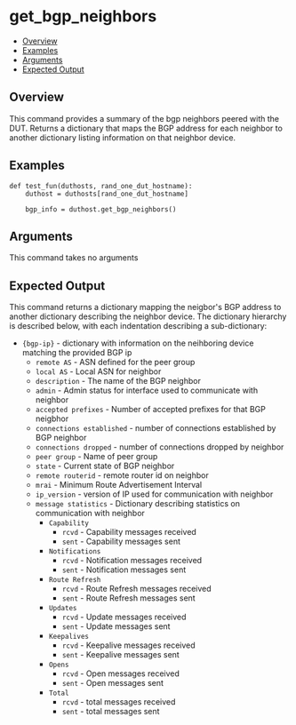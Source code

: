 # get_bgp_neighbors

- [Overview](#overview)
- [Examples](#examples)
- [Arguments](#arguments)
- [Expected Output](#expected-output)


## Overview
This command provides a summary of the bgp neighbors peered with the DUT. Returns a dictionary that maps the BGP address for each neighbor to another dictionary listing information on that neighbor device.

## Examples
```
def test_fun(duthosts, rand_one_dut_hostname):
    duthost = duthosts[rand_one_dut_hostname]

    bgp_info = duthost.get_bgp_neighbors()
```

## Arguments

This command takes no arguments

## Expected Output
This command returns a dictionary mapping the neigbor's BGP address to another dictionary describing the neighbor device. The dictionary hierarchy is described below, with each indentation describing a sub-dictionary:

- `{bgp-ip}` - dictionary with information on the neihboring device matching the provided BGP ip
    - `remote AS` - ASN defined for the peer group
    - `local AS` - Local ASN for neighbor
    - `description` - The name of the BGP neighbor
    - `admin` - Admin status for interface used to communicate with neighbor
    - `accepted prefixes` - Number of accepted prefixes for that BGP neigbhor
    - `connections established` - number of connections established by BGP neighbor
    - `connections dropped` - number of connections dropped by neighbor
    - `peer group` - Name of peer group
    - `state` - Current state of BGP neighbor
    - `remote routerid` - remote router id on neighbor
    - `mrai` - Minimum Route Advertisement Interval
    - `ip_version` - version of IP used for communication with neighbor
    - `message statistics` - Dictionary describing statistics on communication with neighbor
        - `Capability`
            - `rcvd` - Capability messages received
            - `sent` - Capability messages sent
        - `Notifications`
            - `rcvd` - Notification messages received
            - `sent` - Notification messages sent
        - `Route Refresh`
            - `rcvd` - Route Refresh messages received
            - `sent` - Route Refresh messages sent
        - `Updates`
            - `rcvd` - Update messages received
            - `sent` - Update messages sent
        - `Keepalives`
            - `rcvd` - Keepalive messages received
            - `sent` - Keepalive messages sent
        - `Opens`
            - `rcvd` - Open messages received
            - `sent` - Open messages sent
        - `Total`
            - `rcvd` - total messages received
            - `sent` - total messages sent
